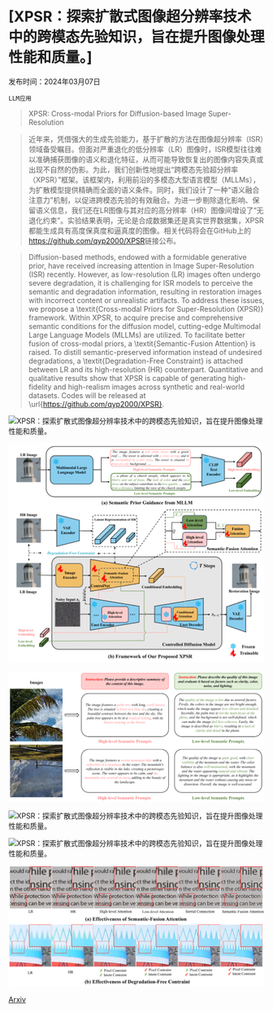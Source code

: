 # [XPSR：探索扩散式图像超分辨率技术中的跨模态先验知识，旨在提升图像处理性能和质量。]

发布时间：2024年03月07日

`LLM应用`

> XPSR: Cross-modal Priors for Diffusion-based Image Super-Resolution

> 近年来，凭借强大的生成先验能力，基于扩散的方法在图像超分辨率（ISR）领域备受瞩目。但面对严重退化的低分辨率（LR）图像时，ISR模型往往难以准确捕获图像的语义和退化特征，从而可能导致恢复出的图像内容失真或出现不自然的伪影。为此，我们创新性地提出“跨模态先验超分辨率（XPSR）”框架。该框架内，利用前沿的多模态大型语言模型（MLLMs），为扩散模型提供精确而全面的语义条件。同时，我们设计了一种“语义融合注意力”机制，以促进跨模态先验的有效融合。为进一步剔除退化影响、保留语义信息，我们还在LR图像与其对应的高分辨率（HR）图像间增设了“无退化约束”。实验结果表明，无论是合成数据集还是真实世界数据集，XPSR都能生成具有高度保真度和逼真度的图像。相关代码将会在GitHub上的<https://github.com/qyp2000/XPSR>链接公布。

> Diffusion-based methods, endowed with a formidable generative prior, have received increasing attention in Image Super-Resolution (ISR) recently. However, as low-resolution (LR) images often undergo severe degradation, it is challenging for ISR models to perceive the semantic and degradation information, resulting in restoration images with incorrect content or unrealistic artifacts. To address these issues, we propose a \textit{Cross-modal Priors for Super-Resolution (XPSR)} framework. Within XPSR, to acquire precise and comprehensive semantic conditions for the diffusion model, cutting-edge Multimodal Large Language Models (MLLMs) are utilized. To facilitate better fusion of cross-modal priors, a \textit{Semantic-Fusion Attention} is raised. To distill semantic-preserved information instead of undesired degradations, a \textit{Degradation-Free Constraint} is attached between LR and its high-resolution (HR) counterpart. Quantitative and qualitative results show that XPSR is capable of generating high-fidelity and high-realism images across synthetic and real-world datasets. Codes will be released at \url{https://github.com/qyp2000/XPSR}.

![XPSR：探索扩散式图像超分辨率技术中的跨模态先验知识，旨在提升图像处理性能和质量。](../../../paper_images/2403.05049/x1.png)

![XPSR：探索扩散式图像超分辨率技术中的跨模态先验知识，旨在提升图像处理性能和质量。](../../../paper_images/2403.05049/x2.png)

![XPSR：探索扩散式图像超分辨率技术中的跨模态先验知识，旨在提升图像处理性能和质量。](../../../paper_images/2403.05049/x3.png)

![XPSR：探索扩散式图像超分辨率技术中的跨模态先验知识，旨在提升图像处理性能和质量。](../../../paper_images/2403.05049/x5.png)

![XPSR：探索扩散式图像超分辨率技术中的跨模态先验知识，旨在提升图像处理性能和质量。](../../../paper_images/2403.05049/x6.png)

![XPSR：探索扩散式图像超分辨率技术中的跨模态先验知识，旨在提升图像处理性能和质量。](../../../paper_images/2403.05049/x7.png)

[Arxiv](https://arxiv.org/abs/2403.05049)